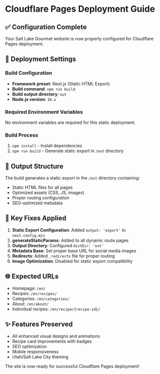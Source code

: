 # Cloudflare Pages Deployment Guide

## ✅ Configuration Complete

Your Salt Lake Gourmet website is now properly configured for Cloudflare Pages deployment.

## 🚀 Deployment Settings

### Build Configuration
- **Framework preset**: Next.js (Static HTML Export)
- **Build command**: `npm run build`
- **Build output directory**: `out`
- **Node.js version**: `18.x`

### Required Environment Variables
No environment variables are required for this static deployment.

### Build Process
1. `npm install` - Install dependencies
2. `npm run build` - Generate static export in `/out` directory

## 📁 Output Structure
The build generates a static export in the `/out` directory containing:
- Static HTML files for all pages
- Optimized assets (CSS, JS, images)
- Proper routing configuration
- SEO-optimized metadata

## 🔧 Key Fixes Applied
1. **Static Export Configuration**: Added `output: 'export'` to `next.config.mjs`
2. **generateStaticParams**: Added to all dynamic route pages
3. **Output Directory**: Configured `distDir: 'out'` 
4. **Metadata Base**: Set proper base URL for social media images
5. **Redirects**: Added `_redirects` file for proper routing
6. **Image Optimization**: Disabled for static export compatibility

## 🌐 Expected URLs
- Homepage: `/en/`
- Recipes: `/en/recipes/`
- Categories: `/en/categories/`
- About: `/en/about/`
- Individual recipes: `/en/recipe/{recipe-id}/`

## ✨ Features Preserved
- All enhanced visual designs and animations
- Recipe card improvements with badges
- SEO optimization
- Mobile responsiveness
- Utah/Salt Lake City theming

The site is now ready for successful Cloudflare Pages deployment!
